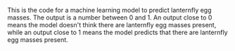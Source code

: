 This is the code for a machine learning model to predict lanternfly egg masses. The output is a number between 0 and 1. An output close to 0 means the model doesn't think there are lanternfly egg masses present, while an output close to 1 means the model predicts that there are lanternfly egg masses present.
